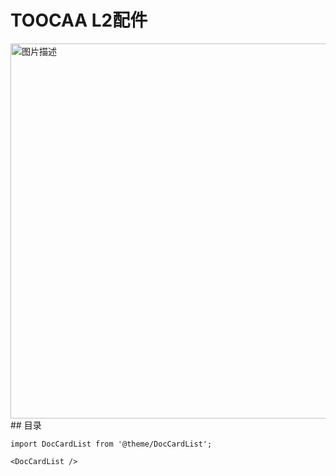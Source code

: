 ﻿---
sidebar_position: 4
sidebar_label: TOOCAA L2配件
---
# TOOCAA L2配件
<img src="http://wiki-toocaa.oss-cn-hongkong.aliyuncs.com/wiki/2.jpg" alt="图片描述" width="600" />
## 目录

```mdx-code-block
import DocCardList from '@theme/DocCardList';

<DocCardList />
